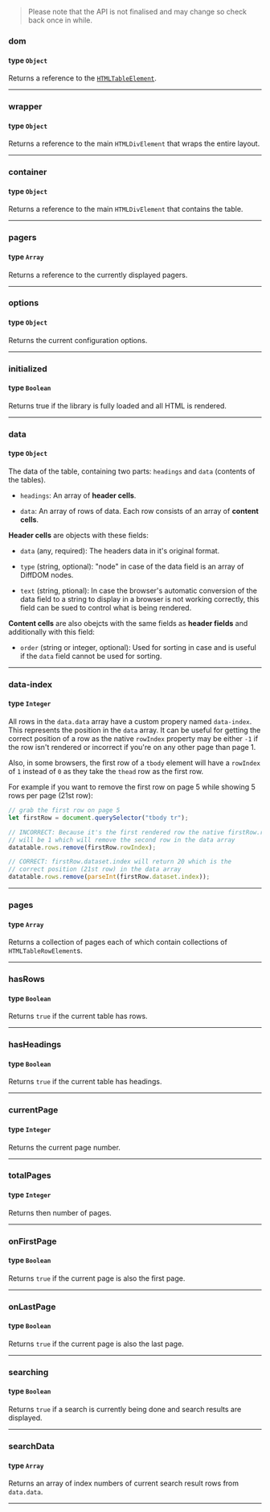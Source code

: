 >Please note that the API is not finalised and may change so check back once in while.

### dom
#### type `Object`

Returns a reference to the [`HTMLTableElement`](https://developer.mozilla.org/en/docs/Web/API/HTMLTableElement).

---

### wrapper
#### type `Object`

Returns a reference to the main `HTMLDivElement` that wraps the entire layout.

---

### container
#### type `Object`

Returns a reference to the main `HTMLDivElement` that contains the table.

---

### pagers
#### type `Array`

Returns a reference to the currently displayed pagers.

---

### options
#### type `Object`

Returns the current configuration options.

---


### initialized
#### type `Boolean`

Returns true if the library is fully loaded and all HTML is rendered.

---

### data
#### type `Object`

The data of the table, containing two parts: `headings` and `data` (contents of the tables).

* `headings`: An array of **header cells**.

* `data`: An array of rows of data. Each row consists of an array of **content cells**.


**Header cells** are objects with these fields:

* `data` (any, required): The headers data in it's original format.

* `type` (string, optional): "node" in case of the data field is an array of DiffDOM nodes.

* `text` (string, ptional): In case the browser's automatic conversion of the data field to a string to display in a browser is not working correctly, this field can be sued to control what is being rendered.


**Content cells** are also obejcts with the same fields as **header fields** and additionally with this field:

* `order` (string or integer, optional): Used for sorting in case and is useful if the `data` field cannot be used for sorting.

---

### data-index
#### type `Integer`

All rows in the `data.data` array have a custom propery named `data-index`. This represents the position in the `data` array. It can be useful for getting the correct position of a row as the native `rowIndex` property may be either `-1` if the row isn't rendered or incorrect if you're on any other page than page 1.

Also, in some browsers, the first row of a `tbody` element will have a `rowIndex` of `1` instead of `0` as they take the `thead` row as the first row.

For example if you want to remove the first row on page 5 while showing 5 rows per page (21st row):

```javascript
// grab the first row on page 5
let firstRow = document.querySelector("tbody tr");

// INCORRECT: Because it's the first rendered row the native firstRow.rowIndex
// will be 1 which will remove the second row in the data array
datatable.rows.remove(firstRow.rowIndex);

// CORRECT: firstRow.dataset.index will return 20 which is the
// correct position (21st row) in the data array
datatable.rows.remove(parseInt(firstRow.dataset.index));

```

---

### pages
#### type `Array`

Returns a collection of pages each of which contain collections of `HTMLTableRowElement`s.

---

### hasRows
#### type `Boolean`

Returns `true` if the current table has rows.

---

### hasHeadings
#### type `Boolean`

Returns `true` if the current table has headings.

---

### currentPage
#### type `Integer`

Returns the current page number.

---

### totalPages
#### type `Integer`

Returns then number of pages.

---

### onFirstPage
#### type `Boolean`

Returns `true` if the current page is also the first page.

---

### onLastPage
#### type `Boolean`

Returns `true` if the current page is also the last page.

---

### searching
#### type `Boolean`

Returns `true` if a search is currently being done and search results are displayed.

---

### searchData
#### type `Array`

Returns an array of index numbers of current search result rows from `data.data`.

---
